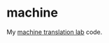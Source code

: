 machine
=======

My [machine translation lab](http://www.inf.tu-dresden.de/index.php?node_id=3230) code.
